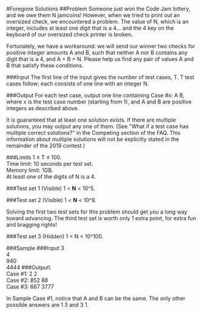 #Foregone Solutions
##Problem
Someone just won the Code Jam lottery, and we owe them N jamcoins! However, when we tried to print out an oversized check, we encountered a problem. The value of N, which is an integer, includes at least one digit that is a 4... and the 4 key on the keyboard of our oversized check printer is broken.

Fortunately, we have a workaround: we will send our winner two checks for positive integer amounts A and B, such that neither A nor B contains any digit that is a 4, and A + B = N. Please help us find any pair of values A and B that satisfy these conditions.

###Input
The first line of the input gives the number of test cases, T. T test cases follow; each consists of one line with an integer N.

###Output
For each test case, output one line containing Case #x: A B, where x is the test case number (starting from 1), and A and B are positive integers as described above.

It is guaranteed that at least one solution exists. If there are multiple solutions, you may output any one of them. (See "What if a test case has multiple correct solutions?" in the Competing section of the FAQ. This information about multiple solutions will not be explicitly stated in the remainder of the 2019 contest.)

###Limits
1 ≤ T ≤ 100.\
Time limit: 10 seconds per test set.\
Memory limit: 1GB.\
At least one of the digits of N is a 4.

###Test set 1 (Visible)
1 < **N** < 10^5.

###Test set 2 (Visible)
1 < **N** < 10^9.

Solving the first two test sets for this problem should get you a long way toward advancing. The third test set is worth only 1 extra point, for extra fun and bragging rights!

###Test set 3 (Hidden)
1 < N < 10^100.


###Sample
###Input
3\
4\
940\
4444
###Output\   
Case #1: 2 2\
Case #2: 852 88\
Case #3: 667 3777

  
In Sample Case #1, notice that A and B can be the same. The only other possible answers are 1 3 and 3 1.